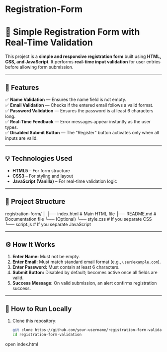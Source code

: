 # Registration-Form
# 📝 Simple Registration Form with Real-Time Validation

This project is a **simple and responsive registration form** built using **HTML, CSS, and JavaScript**. It performs **real-time input validation** for user entries before allowing form submission.

---

## 🚀 Features

✅ **Name Validation** — Ensures the name field is not empty.  
✅ **Email Validation** — Checks if the entered email follows a valid format.  
✅ **Password Validation** — Ensures the password is at least 6 characters long.  
✅ **Real-Time Feedback** — Error messages appear instantly as the user types.  
✅ **Disabled Submit Button** — The "Register" button activates only when all inputs are valid.  

---

## 💡 Technologies Used

- **HTML5** – For form structure  
- **CSS3** – For styling and layout  
- **JavaScript (Vanilla)** – For real-time validation logic  

---

## 🧩 Project Structure

registration-form/
│
├── index.html # Main HTML file
├── README.md # Documentation file
└── (Optional)
└── style.css # If you separate CSS
└── script.js # If you separate JavaScript

---

## ⚙️ How It Works

1. **Enter Name:** Must not be empty.  
2. **Enter Email:** Must match standard email format (e.g., `user@example.com`).  
3. **Enter Password:** Must contain at least 6 characters.  
4. **Submit Button:** Disabled by default; becomes active once all fields are valid.  
5. **Success Message:** On valid submission, an alert confirms registration success.

---

## 🧪 How to Run Locally

1. Clone this repository:
   ```bash
   git clone https://github.com/your-username/registration-form-validation.git
   cd registration-form-validation
open index.html

